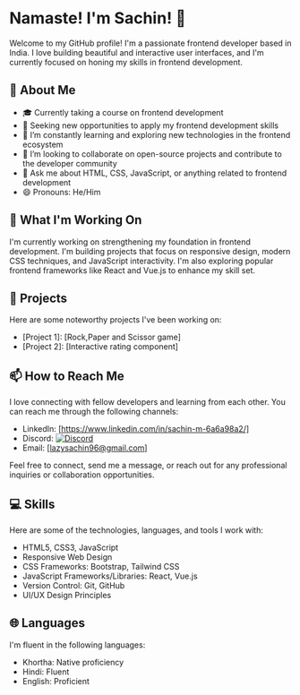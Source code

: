 # Namaste! I'm Sachin!  👋

Welcome to my GitHub profile! I'm a passionate frontend developer based in India. I love building beautiful and interactive user interfaces, and I'm currently focused on honing my skills in frontend development.

## 🌟 About Me

- 🎓 Currently taking a course on frontend development
- 💼 Seeking new opportunities to apply my frontend development skills
- 🌱 I’m constantly learning and exploring new technologies in the frontend ecosystem
- 👯 I’m looking to collaborate on open-source projects and contribute to the developer community
- 💬 Ask me about HTML, CSS, JavaScript, or anything related to frontend development
- 😄 Pronouns: He/Him

## 🔭 What I'm Working On

I'm currently working on strengthening my foundation in frontend development. I'm building projects that focus on responsive design, modern CSS techniques, and JavaScript interactivity. I'm also exploring popular frontend frameworks like React and Vue.js to enhance my skill set.

## 🚀 Projects

Here are some noteworthy projects I've been working on:

- [Project 1]: [Rock,Paper and Scissor game]
- [Project 2]: [Interactive rating component]

## 📫 How to Reach Me

I love connecting with fellow developers and learning from each other. You can reach me through the following channels:

- LinkedIn: [https://www.linkedin.com/in/sachin-m-6a6a98a2/]
- Discord: [![Discord](https://img.shields.io/badge/Discord-Sachin%234277-7289DA?logo=discord&logoColor=white&style=flat-square)](https://discord.gg/Sachin#4277)
- Email: [lazysachin96@gmail.com]


Feel free to connect, send me a message, or reach out for any professional inquiries or collaboration opportunities.

## 💻 Skills

Here are some of the technologies, languages, and tools I work with:

- HTML5, CSS3, JavaScript
- Responsive Web Design
- CSS Frameworks: Bootstrap, Tailwind CSS
- JavaScript Frameworks/Libraries: React, Vue.js
- Version Control: Git, GitHub
- UI/UX Design Principles

## 🌐 Languages

I'm fluent in the following languages:

- Khortha: Native proficiency
- Hindi: Fluent
- English: Proficient

